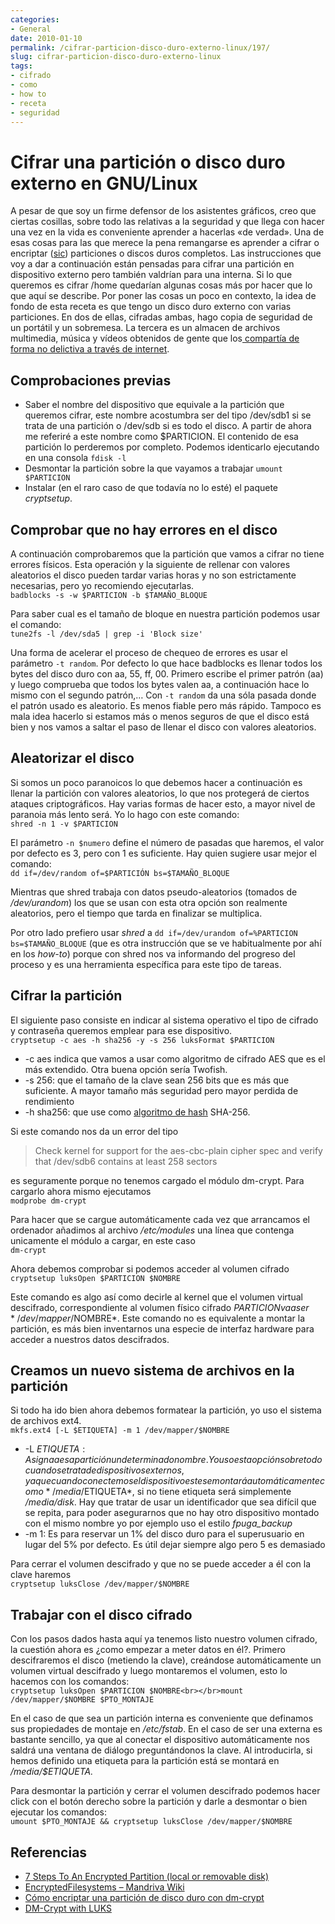 ```yaml
---
categories:
- General
date: 2010-01-10
permalink: /cifrar-particion-disco-duro-externo-linux/197/
slug: cifrar-particion-disco-duro-externo-linux
tags:
- cifrado
- como
- how to
- receta
- seguridad
---
```


# Cifrar una partición o disco duro externo en GNU/Linux

A pesar de que soy un firme defensor de los asistentes gráficos, creo que ciertas cosillas, sobre todo las relativas a la seguridad y que llega con hacer una vez en la vida es conveniente aprender a hacerlas «de verdad». Una de esas cosas para las que merece la pena remangarse es aprender a cifrar o encriptar ([sic](http://es.wikipedia.org/wiki/Sic)) particiones o discos duros completos. Las instrucciones que voy a dar a continuación están pensadas para cifrar una partición en dispositivo externo pero también valdrían para una interna. Si lo que queremos es cifrar /home quedarían algunas cosas más por hacer que lo que aquí se describe. Por poner las cosas un poco en contexto, la idea de fondo de esta receta es que tengo un disco duro externo con varias particiones. En dos de ellas, cifradas ambas, hago copia de seguridad de un portátil y un sobremesa. La tercera es un almacen de archivos multimedia, música y vídeos obtenidos de gente que los[ compartía de forma no delictiva a través de internet](http://www.filmica.com/david_bravo/archivos/009353.html).

## Comprobaciones previas

- Saber el nombre del dispositivo que equivale a la partición que queremos cifrar, este nombre acostumbra ser del tipo /dev/sdb1 si se trata de una partición o /dev/sdb si es todo el disco. A partir de ahora me referiré a este nombre como $PARTICION. El contenido de esa partición lo perderemos por completo. Podemos identicarlo ejecutando en una consola `fdisk -l`
- Desmontar la partición sobre la que vayamos a trabajar `umount $PARTICION`
- Instalar (en el raro caso de que todavía no lo esté) el paquete *cryptsetup*.

## Comprobar que no hay errores en el disco

A continuación comprobaremos que la partición que vamos a cifrar no tiene errores físicos. Esta operación y la siguiente de rellenar con valores aleatorios el disco pueden tardar varias horas y no son estrictamente necesarias, pero yo recomiendo ejecutarlas.  
`badblocks -s -w $PARTICION -b $TAMAÑO_BLOQUE`

Para saber cual es el tamaño de bloque en nuestra partición podemos usar el comando:  
`tune2fs -l /dev/sda5 | grep -i 'Block size'`

Una forma de acelerar el proceso de chequeo de errores es usar el parámetro `-t random`. Por defecto lo que hace badblocks es llenar todos los bytes del disco duro con aa, 55, ff, 00. Primero escribe el primer patrón (aa) y luego comprueba que todos los bytes valen aa, a continuación hace lo mismo con el segundo patrón,… Con `-t random` da una sóla pasada donde el patrón usado es aleatorio. Es menos fiable pero más rápido. Tampoco es mala idea hacerlo si estamos más o menos seguros de que el disco está bien y nos vamos a saltar el paso de llenar el disco con valores aleatorios.

## Aleatorizar el disco

Si somos un poco paranoicos lo que debemos hacer a continuación es llenar la partición con valores aleatorios, lo que nos protegerá de ciertos ataques criptográficos. Hay varias formas de hacer esto, a mayor nivel de paranoia más lento será. Yo lo hago con este comando:  
`shred -n 1 -v $PARTICION`

El parámetro `-n $numero` define el número de pasadas que haremos, el valor por defecto es 3, pero con 1 es suficiente. Hay quien sugiere usar mejor el comando:  
`dd if=/dev/random of=$PARTICIÓN bs=$TAMAÑO_BLOQUE`

Mientras que shred trabaja con datos pseudo-aleatorios (tomados de */dev/urandom*) los que se usan con esta otra opción son realmente aleatorios, pero el tiempo que tarda en finalizar se multiplica.

Por otro lado prefiero usar *shred* a `dd if=/dev/urandom of=%PARTICION bs=$TAMAÑO_BLOQUE` (que es otra instrucción que se ve habitualmente por ahí en los *how-to*) porque con shred nos va informando del progreso del proceso y es una herramienta específica para este tipo de tareas.

## Cifrar la partición

El siguiente paso consiste en indicar al sistema operativo el tipo de cifrado y contraseña queremos emplear para ese dispositivo.  
`cryptsetup -c aes -h sha256 -y -s 256 luksFormat $PARTICION`

- -c aes indica que vamos a usar como algoritmo de cifrado AES que es el más extendido. Otra buena opción sería Twofish.
- -s 256: que el tamaño de la clave sean 256 bits que es más que suficiente. A mayor tamaño más seguridad pero mayor perdida de rendimiento
- -h sha256: que use como [algoritmo de hash](http://es.wikipedia.org/wiki/Hash) SHA-256.

Si este comando nos da un error del tipo

> Check kernel for support for the aes-cbc-plain cipher spec and verify that /dev/sdb6 contains at least 258 sectors

es seguramente porque no tenemos cargado el módulo dm-crypt. Para cargarlo ahora mismo ejecutamos  
`modprobe dm-crypt `

Para hacer que se cargue automáticamente cada vez que arrancamos el ordenador añadimos al archivo */etc/modules* una línea que contenga unicamente el módulo a cargar, en este caso  
`dm-crypt`

Ahora debemos comprobar si podemos acceder al volumen cifrado  
`cryptsetup luksOpen $PARTICION $NOMBRE`

Este comando es algo así como decirle al kernel que el volumen virtual descifrado, correspondiente al volumen físico cifrado $PARTICION va a ser */dev/mapper/$NOMBRE*. Este comando no es equivalente a montar la partición, es más bien inventarnos una especie de interfaz hardware para acceder a nuestros datos descifrados.

## Creamos un nuevo sistema de archivos en la partición

Si todo ha ido bien ahora debemos formatear la partición, yo uso el sistema de archivos ext4.  
`mkfs.ext4 [-L $ETIQUETA] -m 1 /dev/mapper/$NOMBRE`

- -L $ETIQUETA: Asigna a esa partición un determinado nombre. Yo uso esta opción sobre todo cuando se trata de dispositivos externos, ya que cuando conectemos el dispositivo este se montará automáticamente como */media/$ETIQUETA*, si no tiene etiqueta será simplemente */media/disk*. Hay que tratar de usar un identificador que sea difícil que se repita, para poder asegurarnos que no hay otro dispositivo montado con el mismo nombre yo por ejemplo uso el estilo *fpuga\_backup*
- -m 1: Es para reservar un 1% del disco duro para el superusuario en lugar del 5% por defecto. Es útil dejar siempre algo pero 5 es demasiado

Para cerrar el volumen descifrado y que no se puede acceder a él con la clave haremos  
`cryptsetup luksClose /dev/mapper/$NOMBRE`

## Trabajar con el disco cifrado

Con los pasos dados hasta aquí ya tenemos listo nuestro volumen cifrado, la cuestión ahora es ¿como empezar a meter datos en él?. Primero descifraremos el disco (metiendo la clave), creándose automáticamente un volumen virtual descifrado y luego montaremos el volumen, esto lo hacemos con los comandos:  
`cryptsetup luksOpen $PARTICION $NOMBRE<br></br>mount /dev/mapper/$NOMBRE $PTO_MONTAJE`

En el caso de que sea un partición interna es conveniente que definamos sus propiedades de montaje en */etc/fstab*. En el caso de ser una externa es bastante sencillo, ya que al conectar el dispositivo automáticamente nos saldrá una ventana de diálogo preguntándonos la clave. Al introducirla, si hemos definido una etiqueta para la partición está se montará en */media/$ETIQUETA.*

Para desmontar la partición y cerrar el volumen descifrado podemos hacer click con el botón derecho sobre la partición y darle a desmontar o bien ejecutar los comandos:  
`umount $PTO_MONTAJE && cryptsetup luksClose /dev/mapper/$NOMBRE`

## Referencias

- [7 Steps To An Encrypted Partition (local or removable disk)](http://ubuntu-tutorials.com/2007/08/17/7-steps-to-an-encrypted-partition-local-or-removable-disk/)
- [EncryptedFilesystems – Mandriva Wiki](http://wiki.mandriva.com/en/Docs/SysAdmin/Security/EncryptedFilesystems)
- [Cómo encriptar una partición de disco duro con dm-crypt](http://www.jeanette.es/archives/325)
- [DM-Crypt with LUKS](http://en.gentoo-wiki.com/wiki/SECURITY_System_Encryption_DM-Crypt_with_LUKS)